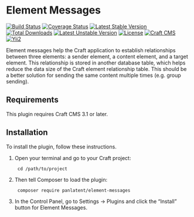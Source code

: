 Element Messages
================
[![Build Status](https://travis-ci.org/panlatent/element-messages.svg)](https://travis-ci.org/panlatent/element-messages)
[![Coverage Status](https://coveralls.io/repos/github/panlatent/element-messages/badge.svg?branch=master)](https://coveralls.io/github/panlatent/element-messages?branch=master)
[![Latest Stable Version](https://poser.pugx.org/panlatent/element-messages/v/stable.svg)](https://packagist.org/packages/panlatent/element-messages)
[![Total Downloads](https://poser.pugx.org/panlatent/element-messages/downloads.svg)](https://packagist.org/packages/panlatent/element-messages) 
[![Latest Unstable Version](https://poser.pugx.org/panlatent/element-messages/v/unstable.svg)](https://packagist.org/packages/panlatent/element-messages)
[![License](https://poser.pugx.org/panlatent/element-messages/license.svg)](https://packagist.org/packages/panlatent/element-messages)
[![Craft CMS](https://img.shields.io/badge/Powered_by-Craft_CMS-orange.svg?style=flat)](https://craftcms.com/)
[![Yii2](https://img.shields.io/badge/Powered_by-Yii_Framework-green.svg?style=flat)](https://www.yiiframework.com/)

Element messages help the Craft application to establish relationships between 
three elements: a sender element, a content element, and a target element. This 
relationship is stored in another database table, which helps reduce the data 
size of the Craft element relationship table. This should be a better solution
for sending the same content multiple times (e.g. group sending).

Requirements
------------

This plugin requires Craft CMS 3.1 or later.

Installation
------------

To install the plugin, follow these instructions.

1. Open your terminal and go to your Craft project:

        cd /path/to/project

2. Then tell Composer to load the plugin:

        composer require panlatent/element-messages

3. In the Control Panel, go to Settings → Plugins and click the “Install” button for Element Messages.
